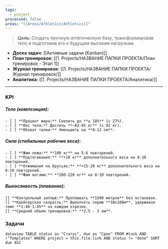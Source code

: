 ```yaml
---
tags:
  - project
processed: false
areas: "[[Areas/Athletics|Athletics]]"
---
```

> **Цель:** Создать прочную атлетическую базу, трансформировав тело и подготовив его к будущим высоким нагрузкам.

- **Доска задач:** [[Активные задачи (Kanban)]] 
- **План тренировок:** [[1. Projects/НАЗВАНИЕ ПАПКИ ПРОЕКТА/План тренировок - Этап 1]] 
- **Журнал тренировок:** [[1. Projects/НАЗВАНИЕ ПАПКИ ПРОЕКТА/Журнал тренировок/]] 
- **Аналитика:** [[1. Projects/НАЗВАНИЕ ПАПКИ ПРОЕКТА/Аналитика/]]
---

### KPI

##### Тело (композиция):
	- [ ] **Процент жира:** Снизить до **≤ 18%** (с 27%).
	- [ ] **Вес тела:** Достичь **~83-85 кг** (с 92 кг).
	- [ ] **Обхват талии:** Уменьшить на **8-12 см**.

##### Сила (стабильные рабочие веса):
	- [ ] **Жим лежа:** **100 кг** на 5-6 повторений.
	- [ ] **Подтягивания:** **+10 кг** дополнительного веса на 8-10 повторений.
	- [ ] **Отжимания на брусьях:** **+15-20 кг** дополнительного веса на 8-10 повторений.
	- [ ] **Жим ногами:** **200-220 кг** на 8-10 повторений.

##### Выносливость (плавание):
	[] **Контрольный заплыв:** Проплывать **1500 метров** без остановок.
	[] **Крейсерская скорость:** Выполнять серию **10х100м**, удерживая темп **1:40-1:45** на каждом отрезке.
	[] **Средний объем тренировки:** **2.5 - 3 км**.


### Задачи

```dataview TABLE status as "Статус", due as "Срок" FROM #task AND !"Templates" WHERE project = this.file.link AND status != "done" SORT due ASC```


